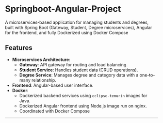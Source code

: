 # Springboot-Angular-Project

A microservices-based application for managing students and degrees, built with Spring Boot (Gateway, Student, Degree microservices), Angular for the frontend, and fully Dockerized using Docker Compose

## **Features**
- **Microservices Architecture**:
  - **Gateway**: API gateway for routing and load balancing.
  - **Student Service**: Handles student data (CRUD operations).
  - **Degree Service**: Manages degree and category data with a one-to-many relationship.
- **Frontend**: Angular-based user interface.
- **Docker**:
  - Dockerized backend services using `eclipse-temurin` images for Java.
  - Dockerized Angular frontend using Node.js image run on nginx.
  - Coordinated with Docker Compose

---


